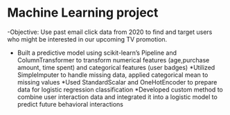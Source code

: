 # Machine Learning project
-Objective: Use past email click data from 2020 to find and target users who might be interested in our upcoming TV promotion.
* Built a predictive model using scikit-learn’s Pipeline and ColumnTransformer to transform numerical features (age,purchase amount, time spent) and categorical features (user badges)
*Utilized SimpleImputer to handle missing data, applied categorical mean to missing values
*Used StandardScalar and OneHotEncoder to prepare data for logistic regression classification
*Developed custom method to combine user interaction data and integrated it into a logistic model to predict future behavioral interactions



